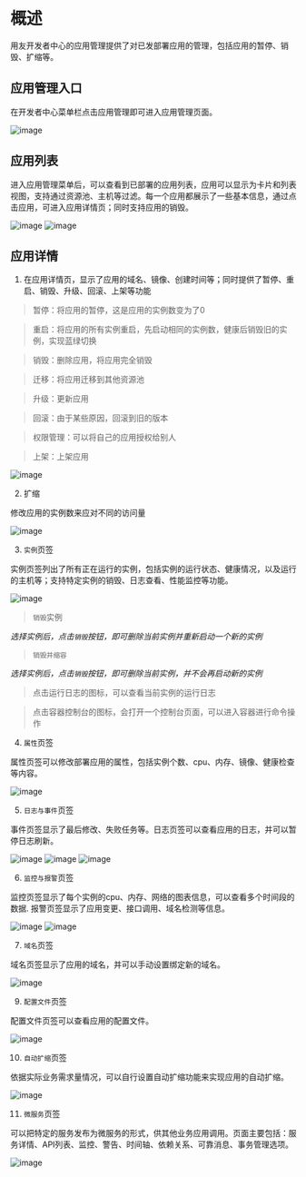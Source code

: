 # 概述
用友开发者中心的应用管理提供了对已发部署应用的管理，包括应用的暂停、销毁、扩缩等。
## 应用管理入口
在开发者中心菜单栏点击应用管理即可进入应用管理页面。

![image](/articles/cloud/3-/images/application/1.png)

## 应用列表
进入应用管理菜单后，可以查看到已部署的应用列表，应用可以显示为卡片和列表视图，支持通过资源池、主机等过滤。每一个应用都展示了一些基本信息，通过点击应用，可进入应用详情页；同时支持应用的销毁。

![image](/articles/cloud/3-/images/application/2_1.png)
![image](/articles/cloud/3-/images/application/2_2.png)

## 应用详情
1. 在应用详情页，显示了应用的域名、镜像、创建时间等；同时提供了暂停、重启、销毁、升级、回滚、上架等功能
> 暂停：将应用的暂停，这是应用的实例数变为了0

> 重启：将应用的所有实例重启，先启动相同的实例数，健康后销毁旧的实例，实现蓝绿切换

> 销毁：删除应用，将应用完全销毁

> 迁移：将应用迁移到其他资源池

> 升级：更新应用

> 回滚：由于某些原因，回滚到旧的版本

> 权限管理：可以将自己的应用授权给别人

> 上架：上架应用

![image](/articles/cloud/3-/images/application/3.png)

2. 扩缩

修改应用的实例数来应对不同的访问量

![image](/articles/cloud/3-/images/application/4.png)

3. ```实例```页签

实例页签列出了所有正在运行的实例，包括实例的运行状态、健康情况，以及运行的主机等；支持特定实例的销毁、日志查看、性能监控等功能。

![image](/articles/cloud/3-/images/application/5.png)

> ```销毁```实例

*选择实例后，点击```销毁```按钮，即可删除当前实例并重新启动一个新的实例*
> ```销毁并缩容```

*选择实例后，点击```销毁```按钮，即可删除当前实例，并不会再启动新的实例*
> 点击运行日志的图标，可以查看当前实例的运行日志

> 点击容器控制台的图标，会打开一个控制台页面，可以进入容器进行命令操作

4. ```属性```页签

属性页签可以修改部署应用的属性，包括实例个数、cpu、内存、镜像、健康检查等内容。

![image](/articles/cloud/3-/images/application/6.png)

5. ```日志与事件```页签

事件页签显示了最后修改、失败任务等。日志页签可以查看应用的日志，并可以暂停日志刷新。

![image](/articles/cloud/3-/images/application/7_1.png)
![image](/articles/cloud/3-/images/application/7_2png)
![image](/articles/cloud/3-/images/application/7_3.png)

6. ```监控与报警```页签

监控页签显示了每个实例的cpu、内存、网络的图表信息，可以查看多个时间段的数据.
报警页签显示了应用变更、接口调用、域名检测等信息。

![image](/articles/cloud/3-/images/application/8_1.png)
![image](/articles/cloud/3-/images/application/8_2.png)

7. ```域名```页签

域名页签显示了应用的域名，并可以手动设置绑定新的域名。
 
![image](/articles/cloud/3-/images/application/9.png)

9. ```配置文件```页签

配置文件页签可以查看应用的配置文件。

![image](/articles/cloud/3-/images/application/10.png)

10. ```自动扩缩```页签

依据实际业务需求量情况，可以自行设置自动扩缩功能来实现应用的自动扩缩。

![image](/articles/cloud/3-/images/application/11.png)

11. ```微服务```页签

可以把特定的服务发布为微服务的形式，供其他业务应用调用。页面主要包括：服务详情、API列表、监控、警告、时间轴、依赖关系、可靠消息、事务管理选项。

![image](/articles/cloud/3-/images/application/12.png)



 